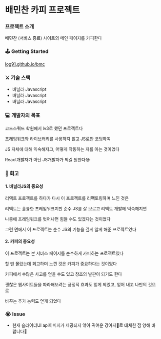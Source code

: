 # 배민찬 카피 프로젝트
### 프로젝트 소개
배민찬 (서비스 종료) 사이트의 메인 페이지를 카피한다
### 🕹 Getting Started

[log91.github.io/bmc](https://log91.github.io/bmc)

### ⚔️ 기술 스택
- 바닐라 Javascript
- 바닐라 Javascript
- 바닐라 Javascript

### 💻 개발자의 목표
코드스쿼드 학원에서 lv3로 했던 프로젝트다

프레임워크와 라이브러리를 사용하지 않고 JS로만 코딩하여

JS 자체에 대해 익숙해지고, 어떻게 작동하는 지를 아는 것이었다

React개발자가 아닌 JS개발자가 되길 원한다😎


### 💫 회고
#### 1. 바닐라JS의 중요성
리액트 프로젝트를 하다가 다시 이 프로젝트를 리팩토링하며 느낀 것은

리액트는 훌륭한 프레임워크지만 순수 JS를 잘 모르고 리액트 개발에 익숙해지면

나중에 프레임워크를 벗어나면 힘들 수도 있겠다는 것이었다

그런 면에서 이 프로젝트는 순수 JS의 기능을 깊게 알게 해준 프로젝트였다
#### 2. 카피의 중요성
이 프로젝트는 본 서비스 페이지를 순수하게 카피하는 프로젝트였다

할 땐 몰랐는데 회고하며 느낀 것은 카피가 중요하다는 것이었다

카피에서 수많은 사고를 얻을 수도 있고 창조의 발판이 되기도 한다

괜찮은 웹사이트들을 따라해보려는 긍정적 효과도 얻게 되었고, 얻어 내고 나만의 것으로

바꾸는 추가 능력도 얻게 되었다


### 😭 Issue
- 현재 슬라이더UI api이미지가 제공되지 않아 귀여운 강아지🐶로 대체한 점 양해 바랍니다🙏